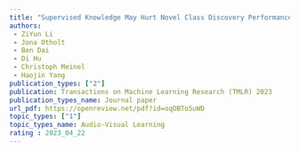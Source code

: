 ```yaml
---  
title: "Supervised Knowledge May Hurt Novel Class Discovery Performance"  
authors:  
 - ZiYun Li 
 - Jona Otholt  
 - Ben Dai
 - Di Hu  
 - Christoph Meinel 
 - Haojin Yang
publication_types: ["2"]  
publication: Transactions on Machine Learning Research (TMLR) 2023
publication_types_name: Journal paper
url_pdf: https://openreview.net/pdf?id=oqOBTo5uWD 
topic_types: ["1"]
topic_types_name: Audio-Visual Learning
rating : 2023_04_22
---  
```

